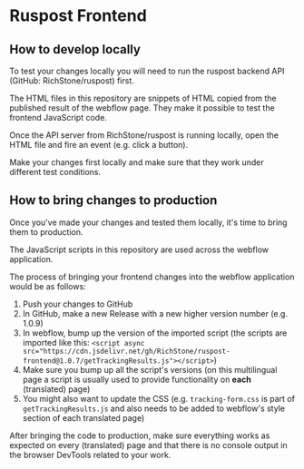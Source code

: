 # Ruspost Frontend

## How to develop locally

To test your changes locally you will need to run the ruspost backend API
(GitHub: RichStone/ruspost) first.

The HTML files in this repository are snippets of HTML copied from the published result of the
webflow page. They make it possible to test the frontend JavaScript code.

Once the API server from RichStone/ruspost is running locally, open the HTML file
and fire an event (e.g. click a button).

Make your changes first locally and make sure that they work under different test
conditions.

## How to bring changes to production

Once you've made your changes and tested them locally, it's time to bring them
to production.

The JavaScript scripts in this repository are used across the webflow application.

The process of bringing your frontend changes into the webflow application would
be as follows:

1. Push your changes to GitHub
1. In GitHub, make a new Release with a new higher version number (e.g. 1.0.9)
1. In webflow, bump up the version of the imported script (the scripts are imported
   like this: `<script async src="https://cdn.jsdelivr.net/gh/RichStone/ruspost-frontend@1.0.7/getTrackingResults.js"></script>`)
1. Make sure you bump up all the script's versions (on this multilingual page
   a script is usually used to provide functionality on **each** (translated) page)
1. You might also want to update the CSS (e.g. `tracking-form.css` is part of 
   `getTrackingResults.js` and also needs to be added to webflow's <head> style section
   of each translated page)

After bringing the code to production, make sure everything works as expected
on every (translated) page and that there is no console output in the browser
DevTools related to your work.